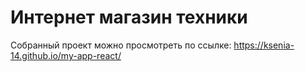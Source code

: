 # Интернет магазин техники

Собранный проект можно просмотреть по ссылке: https://ksenia-14.github.io/my-app-react/


